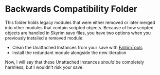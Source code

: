 # Backwards Compatibility Folder

This folder holds legacy modules that were either removed or later merged into other modules that contain scripted objects. Because of how scripted objects are handled in Skyrim save files, you have two options when you previously installed a removed module:

- Clean the Unattached Instances from your save with [FallrimTools](https://www.nexusmods.com/skyrimspecialedition/mods/5031)
- Install the redundant module alongside the new itteration

Now, I will say that these Unattached Instances *should* be completely harmless, but I wouldn't risk your save.
